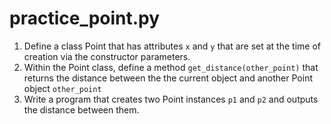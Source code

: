 # practice_point.py

1. Define a class Point that has attributes `x` and `y` that are set at the time of creation via the constructor parameters.
2. Within the Point class, define a method `get_distance(other_point)` that returns the distance between the the current object and another Point object `other_point`
3. Write a program that creates two Point instances `p1`  and `p2` and outputs the distance between them.

